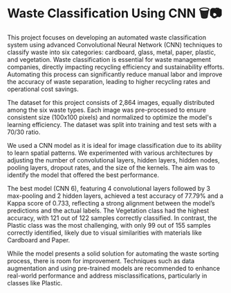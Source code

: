 # Waste Classification Using CNN 🗑️📷
This project focuses on developing an automated waste classification system using advanced Convolutional Neural Network (CNN) techniques to classify waste into six categories: cardboard, glass, metal, paper, plastic, and vegetation. Waste classification is essential for waste management companies, directly impacting recycling efficiency and sustainability efforts. Automating this process can significantly reduce manual labor and improve the accuracy of waste separation, leading to higher recycling rates and operational cost savings. 

The dataset for this project consists of 2,864 images, equally distributed among the six waste types. Each image was pre-processed to ensure consistent size (100x100 pixels) and normalized to optimize the model's learning efficiency. The dataset was split into training and test sets with a 70/30 ratio.

We used a CNN model as it is ideal for image classification due to its ability to learn spatial patterns. We experimented with various architectures by adjusting the number of convolutional layers, hidden layers, hidden nodes, pooling layers, dropout rates, and the size of the kernels. The aim was to identify the model that offered the best performance.

The best model (CNN 6), featuring 4 convolutional layers followed by 3 max-pooling and 2 hidden layers, achieved a test accuracy of 77.79% and a Kappa score of 0.733, reflecting a strong alignment between the model’s predictions and the actual labels. The Vegetation class had the highest accuracy, with 121 out of 122 samples correctly classified. In contrast, the Plastic class was the most challenging, with only 99 out of 155 samples correctly identified, likely due to visual similarities with materials like Cardboard and Paper.

While the model presents a solid solution for automating the waste sorting process, there is room for improvement. Techniques such as data augmentation and using pre-trained models are recommended to enhance real-world performance and address misclassifications, particularly in classes like Plastic.
